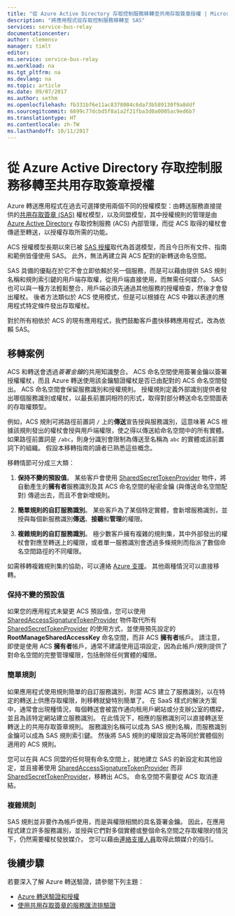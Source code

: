 ```yaml
---
title: "從 Azure Active Directory 存取控制服務移轉至共用存取簽章授權 | Microsoft Docs"
description: "將應用程式從存取控制服務移轉至 SAS"
services: service-bus-relay
documentationcenter: 
author: clemensv
manager: timlt
editor: 
ms.service: service-bus-relay
ms.workload: na
ms.tgt_pltfrm: na
ms.devlang: na
ms.topic: article
ms.date: 09/07/2017
ms.author: sethm
ms.openlocfilehash: fb331bf6e11ac8378004c6da73b589130f9a8ddf
ms.sourcegitcommit: 6699c77dcbd5f8a1a2f21fba3d0a0005ac9ed6b7
ms.translationtype: HT
ms.contentlocale: zh-TW
ms.lasthandoff: 10/11/2017
---
```

# <a name="migrate-from-azure-active-directory-access-control-service-to-shared-access-signature-authorization"></a>從 Azure Active Directory 存取控制服務移轉至共用存取簽章授權

Azure 轉送應用程式在過去可選擇使用兩個不同的授權模型：由轉送服務直接提供的[共用存取簽章 (SAS)](../service-bus-messaging/service-bus-sas.md) 權杖模型，以及同盟模型，其中授權規則的管理是由 [Azure Active Directory](/azure/active-directory/) 存取控制服務 (ACS) 內部管理，而從 ACS 取得的權杖會傳遞至轉送，以授權存取所需的功能。

ACS 授權模型長期以來已被 [SAS 授權](../service-bus-messaging/service-bus-authentication-and-authorization.md)取代為首選模型，而且今日所有文件、指南和範例皆僅使用 SAS。 此外，無法再建立與 ACS 配對的新轉送命名空間。

SAS 具備的優點在於它不會立即依賴於另一個服務，而是可以藉由提供 SAS 規則名稱和規則索引鍵的用戶端存取權，從用戶端直接使用，而無需任何媒介。 SAS 也可以與一種方法輕鬆整合，用戶端必須先通過其他服務的授權檢查，然後才會發出權杖。 後者方法類似於 ACS 使用模式，但是可以根據在 ACS 中難以表達的應用程式特定條件發出存取權杖。

對於所有相依於 ACS 的現有應用程式，我們鼓勵客戶盡快移轉應用程式，改為依賴 SAS。

## <a name="migration-scenarios"></a>移轉案例

ACS 和轉送會透過*簽署金鑰*的共用知識整合。 ACS 命名空間使用簽署金鑰以簽署授權權杖，而且 Azure 轉送使用該金鑰驗證權杖是否已由配對的 ACS 命名空間發出。 ACS 命名空間會保留服務識別和授權規則。 授權規則定義外部識別提供者發出哪個服務識別或權杖，以最長前置詞相符的形式，取得對部分轉送命名空間圖表的存取權類型。

例如，ACS 規則可將路徑前置詞 `/` 上的**傳送**宣告授與服務識別，這意味著 ACS 根據該規則發出的權杖會授與用戶端權限，使之得以傳送給命名空間中的所有實體。 如果路徑前置詞是 `/abc`，則身分識別會限制為傳送至名稱為 `abc` 的實體或該前置詞下的組織。 假設本移轉指南的讀者已熟悉這些概念。

移轉情節可分成三大類：

1.  **保持不變的預設值**。 某些客戶會使用 [SharedSecretTokenProvider](/dotnet/api/microsoft.servicebus.sharedsecrettokenprovider) 物件，將自動產生的**擁有者**服務識別及其 ACS 命名空間的秘密金鑰 (與傳送命名空間配對) 傳遞出去，而且不會新增規則。

2.  **簡單規則的自訂服務識別**。 某些客戶為了某個特定實體，會新增服務識別，並授與每個新服務識別**傳送**、**接聽**和**管理**的權限。

3.  **複雜規則的自訂服務識別**。 極少數客戶擁有複雜的規則集，其中外部發出的權杖會對應至轉送上的權限，或者單一服務識別會透過多條規則而指派了數個命名空間路徑的不同權限。

如需移轉複雜規則集的協助，可以連絡 [Azure 支援](https://azure.microsoft.com/support/options/)。 其他兩種情況可以直接移轉。

### <a name="unchanged-defaults"></a>保持不變的預設值

如果您的應用程式未變更 ACS 預設值，您可以使用 [SharedAccessSignatureTokenProvider](/dotnet/api/microsoft.servicebus.sharedaccesssignaturetokenprovider) 物件取代所有 [SharedSecretTokenProvider](/dotnet/api/microsoft.servicebus.sharedsecrettokenprovider) 的使用方式，並使用預先設定的 **RootManageSharedAccessKey** 命名空間，而非 ACS **擁有者**帳戶。 請注意，即使是使用 ACS **擁有者**帳戶，通常不建議使用這項設定，因為此帳戶/規則提供了對命名空間的完整管理權限，包括刪除任何實體的權限。

### <a name="simple-rules"></a>簡單規則

如果應用程式使用規則簡單的自訂服務識別，則當 ACS 建立了服務識別，以在特定的轉送上供應存取權限，則移轉就變特別簡單了。 在 SaaS 樣式的解決方案中，通常會出現種情況，每個轉送會被當作通向租用戶網站或分支辦公室的橋樑，並且為該特定網站建立服務識別。 在此情況下，相應的服務識別可以直接轉送至轉送上的共用存取簽章規則。 服務識別名稱可以成為 SAS 規則名稱，而服務識別金鑰可以成為 SAS 規則索引鍵。 然後將 SAS 規則的權限設定為等同於實體個別適用的 ACS 規則。

您可以在與 ACS 同盟的任何現有命名空間上，就地建立 SAS 的新設定和其他設定，並且接著使用 [SharedAccessSignatureTokenProvider](/dotnet/api/microsoft.servicebus.sharedaccesssignaturetokenprovider) 而非 [SharedSecretTokenProvider](/dotnet/api/microsoft.servicebus.sharedsecrettokenprovider)，移轉出 ACS。 命名空間不需要從 ACS 取消連結。

### <a name="complex-rules"></a>複雜規則

SAS 規則並非要作為帳戶使用，而是與權限相關的具名簽署金鑰。 因此，在應用程式建立許多服務識別，並授與它們對多個實體或整個命名空間之存取權限的情況下，仍然需要權杖發放媒介。 您可以藉由[連絡支援人員](https://azure.microsoft.com/support/options/)取得此類媒介的指引。

## <a name="next-steps"></a>後續步驟

若要深入了解 Azure 轉送驗證，請參閱下列主題：

* [Azure 轉送驗證和授權](relay-authentication-and-authorization.md)
* [使用共用存取簽章的服務匯流排驗證](../service-bus-messaging/service-bus-sas.md)


